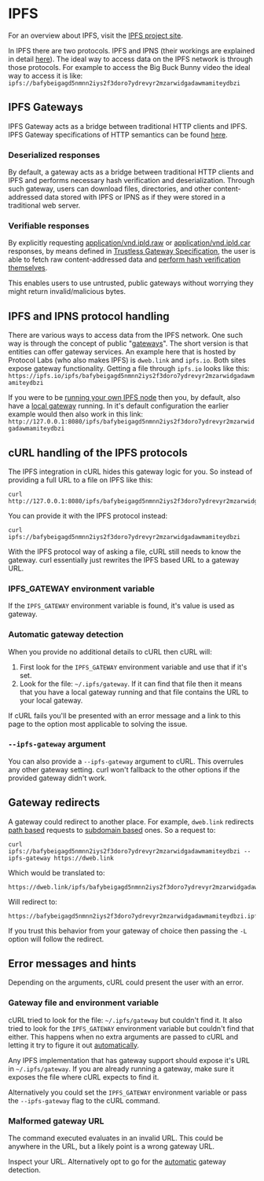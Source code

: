 # IPFS
For an overview about IPFS, visit the [IPFS project site](https://ipfs.tech/).

In IPFS there are two protocols. IPFS and IPNS (their workings are explained in detail [here](https://docs.ipfs.tech/concepts/)). The ideal way to access data on the IPFS network is through those protocols. For example to access the Big Buck Bunny video the ideal way to access it is like: `ipfs://bafybeigagd5nmnn2iys2f3doro7ydrevyr2mzarwidgadawmamiteydbzi`

## IPFS Gateways

IPFS Gateway acts as a bridge between traditional HTTP clients and IPFS.
IPFS Gateway specifications of HTTP semantics can be found [here](https://specs.ipfs.tech/http-gateways/).

### Deserialized responses

By default, a gateway acts as a bridge between traditional HTTP clients and IPFS and performs necessary hash verification and deserialization. Through such gateway, users can download files, directories, and other content-addressed data stored with IPFS or IPNS as if they were stored in a traditional web server.

### Verifiable responses

By explicitly requesting [application/vnd.ipld.raw](https://www.iana.org/assignments/media-types/application/vnd.ipld.raw) or [application/vnd.ipld.car](https://www.iana.org/assignments/media-types/application/vnd.ipld.car) responses, by means defined in [Trustless Gateway Specification](https://specs.ipfs.tech/http-gateways/trustless-gateway/), the user is able to fetch raw content-addressed data and [perform hash verification themselves](https://docs.ipfs.tech/reference/http/gateway/#trustless-verifiable-retrieval).

This enables users to use untrusted, public gateways without worrying they might return invalid/malicious bytes.

## IPFS and IPNS protocol handling
There are various ways to access data from the IPFS network. One such way is through the concept of public "[gateways](https://docs.ipfs.tech/concepts/ipfs-gateway/#overview)". The short version is that entities can offer gateway services. An example here that is hosted by Protocol Labs (who also makes IPFS) is `dweb.link` and `ipfs.io`. Both sites expose gateway functionality. Getting a file through `ipfs.io` looks like this: `https://ipfs.io/ipfs/bafybeigagd5nmnn2iys2f3doro7ydrevyr2mzarwidgadawmamiteydbzi`

If you were to be [running your own IPFS node](https://docs.ipfs.tech/how-to/command-line-quick-start/) then you, by default, also have a [local gateway](https://specs.ipfs.tech/http-gateways/) running. In it's default configuration the earlier example would then also work in this link: `http://127.0.0.1:8080/ipfs/bafybeigagd5nmnn2iys2f3doro7ydrevyr2mzarwidgadawmamiteydbzi`

## cURL handling of the IPFS protocols
The IPFS integration in cURL hides this gateway logic for you. So instead of providing a full URL to a file on IPFS like this:
```
curl http://127.0.0.1:8080/ipfs/bafybeigagd5nmnn2iys2f3doro7ydrevyr2mzarwidgadawmamiteydbzi
```

You can provide it with the IPFS protocol instead:
```
curl ipfs://bafybeigagd5nmnn2iys2f3doro7ydrevyr2mzarwidgadawmamiteydbzi
```

With the IPFS protocol way of asking a file, cURL still needs to know the gateway. curl essentially just rewrites the IPFS based URL to a gateway URL.

### IPFS_GATEWAY environment variable
If the `IPFS_GATEWAY` environment variable is found, it's value is used as gateway.

### Automatic gateway detection
When you provide no additional details to cURL then cURL will:

1. First look for the `IPFS_GATEWAY` environment variable and use that if it's set.
2. Look for the file: `~/.ipfs/gateway`. If it can find that file then it means that you have a local gateway running and that file contains the URL to your local gateway.

If cURL fails you'll be presented with an error message and a link to this page to the option most applicable to solving the issue.

### `--ipfs-gateway` argument
You can also provide a `--ipfs-gateway` argument to cURL. This overrules any other gateway setting. curl won't fallback to the other options if the provided gateway didn't work.

## Gateway redirects
A gateway could redirect to another place. For example, `dweb.link` redirects [path based](https://docs.ipfs.tech/how-to/address-ipfs-on-web/#path-gateway) requests to [subdomain based](https://docs.ipfs.tech/how-to/address-ipfs-on-web/#subdomain-gateway) ones. So a request to:
```
curl ipfs://bafybeigagd5nmnn2iys2f3doro7ydrevyr2mzarwidgadawmamiteydbzi --ipfs-gateway https://dweb.link
```
Which would be translated to:
```
https://dweb.link/ipfs/bafybeigagd5nmnn2iys2f3doro7ydrevyr2mzarwidgadawmamiteydbzi
```
Will redirect to:
```
https://bafybeigagd5nmnn2iys2f3doro7ydrevyr2mzarwidgadawmamiteydbzi.ipfs.dweb.link
```
If you trust this behavior from your gateway of choice then passing the `-L` option will follow the redirect.

## Error messages and hints
Depending on the arguments, cURL could present the user with an error.

### Gateway file and environment variable
cURL tried to look for the file: `~/.ipfs/gateway` but couldn't find it. It also tried to look for the `IPFS_GATEWAY` environment variable but couldn't find that either. This happens when no extra arguments are passed to cURL and letting it try to figure it out [automatically](#Automatic-gateway-detection).

Any IPFS implementation that has gateway support should expose it's URL in `~/.ipfs/gateway`. If you are already running a gateway, make sure it exposes the file where cURL expects to find it.

Alternatively you could set the `IPFS_GATEWAY` environment variable or pass the `--ipfs-gateway` flag to the cURL command.

### Malformed gateway URL
The command executed evaluates in an invalid URL. This could be anywhere in the URL, but a likely point is a wrong gateway URL.

Inspect your URL.
Alternatively opt to go for the [automatic](#Automatic-gateway-detection) gateway detection.
